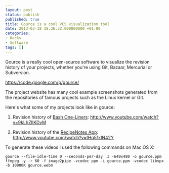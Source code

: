 ```yaml
---
layout: post
status: publish
published: true
title: Gource is a cool VCS visualization tool
date: 2013-03-18 18:36:32.000000000 +01:00
categories:
- Hacks
- Software
tags: []
---
```

Gource is a really cool open-source software to visualize the revision history of your projects, whether you're using Git, Bazaar, Mercurial or Subversion.

<a href="https://code.google.com/p/gource/">https://code.google.com/p/gource/</a>

The project website has many cool example screenshots generated from the repositories of famous projects such as the Linux kernel or Git.

Here's what some of my projects look like in gource:

1. Revision history of <a href="http://www.bashoneliners.com/">Bash One-Liners</a>:
http://www.youtube.com/watch?v=9kLhZIlKDyM

2. Revision history of the <a href="https://play.google.com/store/apps/details?id=com.recipenotes.lite">RecipeNotes App</a>:
http://www.youtube.com/watch?v=tHq51klN42Y

To generate these videos I used the following commands on Mac OS X:

```
gource --file-idle-time 0 --seconds-per-day .3 -640x480 -o gource.ppm
ffmpeg -y -r 60 -f image2pipe -vcodec ppm -i gource.ppm -vcodec libvpx -b 10000K gource.webm
```


